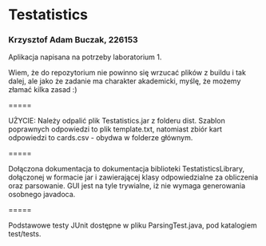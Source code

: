 # Testatistics
### Krzysztof Adam Buczak, 226153

Aplikacja napisana na potrzeby laboratorium 1.

Wiem, że do repozytorium nie powinno się wrzucać plików z buildu i tak dalej, ale jako że zadanie ma charakter akademicki, myślę, że możemy złamać kilka zasad :)

=====

UŻYCIE: 
Należy odpalić plik Testatistics.jar z folderu dist. Szablon poprawnych odpowiedzi to plik template.txt, natomiast zbiór kart odpowiedzi to cards.csv - obydwa w folderze głównym.

=====

Dołączona dokumentacja to dokumentacja biblioteki TestatisticsLibrary, dołączonej w formacie jar i zawierającej klasy odpowiedzialne za obliczenia oraz parsowanie. GUI jest na tyle trywialne, iż nie wymaga generowania osobnego javadoca.

=====

Podstawowe testy JUnit dostępne w pliku ParsingTest.java, pod katalogiem test/tests.
